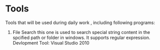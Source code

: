 # Tools
Tools that will be used during daily work , including following programs:

1. File Search
   this one is used to search special string content in the spcified path or folder in windows. It supports regular expression.
   Devlopment Tool: Visual Studio 2010

